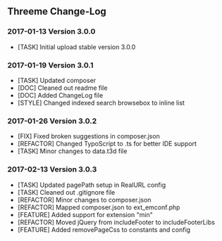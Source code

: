 ## Threeme Change-Log


### 2017-01-13  Version 3.0.0

* [TASK] Initial upload stable version 3.0.0

### 2017-01-19  Version 3.0.1

* [TASK] Updated composer
* [DOC] Cleaned out readme file
* [DOC] Added ChangeLog file
* [STYLE] Changed indexed search browsebox to inline list

### 2017-01-26  Version 3.0.2
* [FIX] Fixed broken suggestions in composer.json 
* [REFACTOR] Changed TypoScript to .ts for better IDE support
* [TASK] Minor changes to data.t3d file

### 2017-02-13  Version 3.0.3
* [TASK] Updated pagePath setup in RealURL config
* [TASK] Cleaned out .gitignore file
* [REFACTOR] Minor changes to composer.json
* [REFACTOR] Mapped composer.json to ext_emconf.php
* [FEATURE] Added support for extension "min"
* [REFACTOR] Moved jQuery from includeFooter to includeFooterLibs
* [FEATURE] Added removePageCss to constants and config
